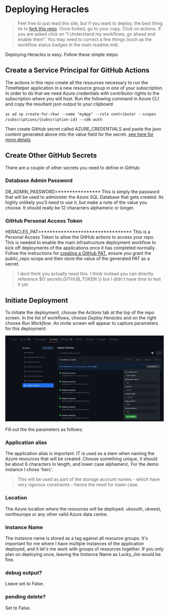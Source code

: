 # Deploying Heracles

> Feel free to just read this site, but if you want to deploy, the best thing its to [fork this repo](https://docs.github.com/en/free-pro-team@latest/github/getting-started-with-github/fork-a-repo). Once forked, go to your copy.  Click on actions.  If you are asked click on “I Understand my workflows, go ahead and enable them”. You may need to correct a few things (such as the workflow status badges in the main readme.md). 

Deploying Heracles is easy.  Follow these simple steps:

## Create a Service Principal for GitHub Actions
The actions in this repo create all the resources necessary to run the TimeHelper application in a new resource group in one of your subscription.  In order to do that we need Azure credentials with contributor rights to the subscription where you will host. Run the following command in Azure CLI and copy the resultant json output to your clipboard

`az ad sp create-for-rbac --name "myApp" --role contributor --scopes /subscriptions/{subscription-id} --sdk-auth`

Then create GitHub secret called AZURE_CREDENTIALS and paste the json content generated above into the value field for the secret. [see here for more details](https://github.com/Azure/login#configure-deployment-credentials)

## Create Other GitHub Secrets

There are a couple of other secrets you need to define in GitHub:

### Database Admin Password

DB_ADMIN_PASSWORD=***************
This is simply the password that will be used to administer the Azure SQL Database that gets created.  Its highly unlikely you'll need to use it, but make a note of the value you choose.  It should really be 12 characters alphameric or longer.

### GitHub Personal Access Token
HERACLES_PAT=********************************
This is a Personal Access Token to allow the GitHub actions to access your repo.  This is needed to enable the main infrastructure deployment workflow to kick off deployments of the applications once it has completed normally.  Follow the instructions for [creating a GitHub PAT](https://docs.github.com/en/free-pro-team@latest/github/authenticating-to-github/creating-a-personal-access-token#:~:text=Creating%20a%20token.%201%20Verify%20your%20email%20address%2C,able%20to%20see%20the%20token%20again.%20More%20items), ensure you grant the public_repo scope and then store the value of the generated PAT as a secret.

> I dont think you actually need this.  I think instead you can directly reference ${{ secrets.GITHUB_TOKEN }} but I didn't have time to test it yet.

## Initiate Deployment

To initiate the deployment, choose the *Actions* tab at the top of the repo screen.  In the list of workflows, choose *Deploy Heracles* and on the right choose *Run Workflow*.  An invite screen will appear to capture parameters for this deployment:

<p align="center">
  <img src="../images/inititate-deployment.jpg" />
</p>

Fill out the the parameters as follows:

### Application alias
The application alias is important. IT is used as a stem when naming the Azure resources that will be created. Choose something unique, it should be about 6 characters in length, and lower case alphameric.  For the demo instance I chose 'herc'. 
> This will be used as part of the storage account names - which have very rigorous constraints - hence the need for lower case.  

### Location
The Azure location where the resources will be deployed.  uksouth, ukwest, northeurope or any other valid Azure data centre.

### Instance Name
The instance name is stored as a tag against all resource groups.  It's important for me where I have multiple instances of the application deployed, and it let's me work with groups of resources together.  If you only plan on deploying once, leaving the Instance Name as Lucky_Jim would be fine.

### debug output?
Leave set to False.

### pending delete?
Set to False.

